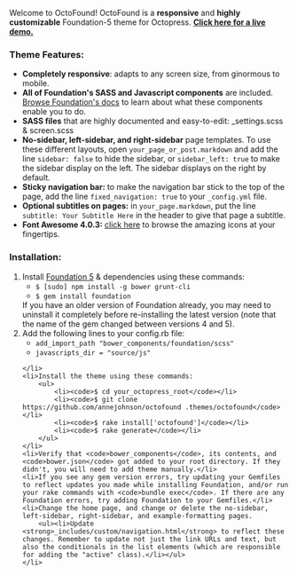 Welcome to OctoFound! OctoFound is a <strong>responsive</strong> and <strong>highly customizable</strong> Foundation-5 theme for Octopress. <strong><a href="http://octofound.annekjohnson.com/">Click here for a live demo.</a></strong>

<h3>Theme Features:</h3>

<ul>
	<li><strong>Completely responsive</strong>: adapts to any screen size, from ginormous to mobile.</li>
	<li><strong>All of Foundation's SASS and Javascript components</strong> are included. <a href="http://foundation.zurb.com/docs/sass.html">Browse Foundation's docs</a> to learn about what these components enable you to do.</li>
	<li><strong>SASS files</strong> that are highly documented and easy-to-edit: _settings.scss & screen.scss</li>
	<li><strong>No-sidebar, left-sidebar, and right-sidebar</strong> page templates. To use these different layouts, open <code>your_page_or_post.markdown</code> and add the line <code>sidebar: false</code> to hide the sidebar, or <code>sidebar_left: true</code> to make the sidebar display on the left. The sidebar displays on the right by default.</li>
	<li><strong>Sticky navigation bar:</strong> to make the navigation bar stick to the top of the page, add the line <code>fixed_navigation: true</code> to your <code>_config.yml</code> file.</li>
	<li><strong>Optional subtitles on pages:</strong> in <code>your_page.markdown</code>, put the line <code>subtitle: Your Subtitle Here</code> in the header to give that page a subtitle.</li>
	<li><strong>Font Awesome 4.0.3:</strong> <a href="http://fortawesome.github.io/Font-Awesome/icons/">click here</a> to browse the amazing icons at your fingertips.</li>
</ul>




<h3>Installation:</h3>
<ol>
	<li>Install <a href="http://foundation.zurb.com/docs/sass.html">Foundation 5</a> & dependencies using these commands:
		<ul>
			<li>
				<code>$ [sudo] npm install -g bower grunt-cli</code>
			</li>
			<li>
				<code>$ gem install foundation</code>
			</li>
		</ul>
		If you have an older version of Foundation already, you may need to uninstall it completely before re-installing the latest version (note that the name of the gem changed between versions 4 and 5).
	</li>
	<li>Add the following lines to your config.rb file:
		<ul>
			<li><code>add_import_path "bower_components/foundation/scss"</code>
			</li>
			<li><code>javascripts_dir = "source/js"</code></li>
		</ul>

	</li>
	<li>Install the theme using these commands:
		<ul>
			<li><code>$ cd your_octopress_root</code></li>
			<li><code>$ git clone https://github.com/annejohnson/octofound .themes/octofound</code></li>
			<li><code>$ rake install['octofound']</code></li>
			<li><code>$ rake generate</code></li>
		</ul>
	</li>
	<li>Verify that <code>bower_components</code>, its contents, and <code>bower.json</code> got added to your root directory. If they didn't, you will need to add theme manually.</li>
	<li>If you see any gem version errors, try updating your Gemfiles to reflect updates you made while installing Foundation, and/or run your rake commands with <code>bundle exec</code>. If there are any Foundation errors, try adding Foundation to your Gemfiles.</li>
	<li>Change the home page, and change or delete the no-sidebar, left-sidebar, right-sidebar, and example-formatting pages. 
		<ul><li>Update <strong>_includes/custom/navigation.html</strong> to reflect these changes. Remember to update not just the link URLs and text, but also the conditionals in the list elements (which are responsible for adding the "active" class).</li></ul>
	</li>

</ol>